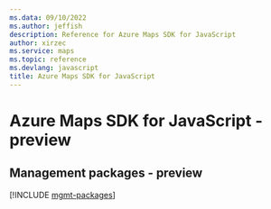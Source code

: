 ```yaml
---
ms.data: 09/10/2022
ms.author: jeffish
description: Reference for Azure Maps SDK for JavaScript
author: xirzec
ms.service: maps
ms.topic: reference
ms.devlang: javascript
title: Azure Maps SDK for JavaScript
---
```

# Azure Maps SDK for JavaScript - preview

## Management packages - preview
[!INCLUDE [mgmt-packages](maps-mgmt-index.md)]